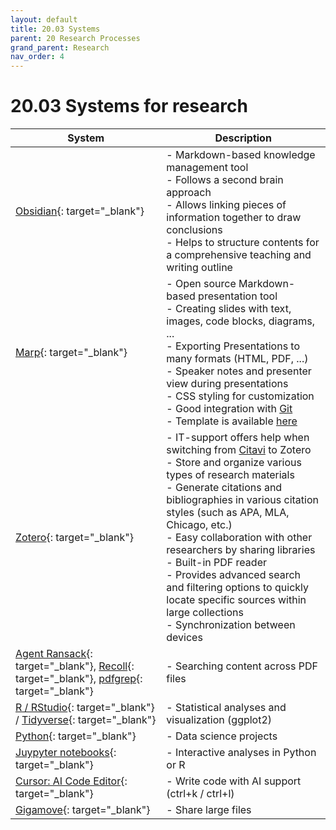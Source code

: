 ```yaml
---
layout: default
title: 20.03 Systems
parent: 20 Research Processes
grand_parent: Research
nav_order: 4
---
```


# 20.03 Systems for research

 System | Description |
---|---|
[Obsidian](https://obsidian.md/){: target="_blank"}| - Markdown-based knowledge management tool<br>- Follows a second brain approach<br>- Allows linking pieces of information together to draw conclusions<br>- Helps to structure contents for a comprehensive teaching and writing outline |
[Marp](https://marp.app/){: target="_blank"}| - Open source Markdown-based presentation tool<br>- Creating slides with text, images, code blocks, diagrams, ...<br>- Exporting Presentations to many formats (HTML, PDF, ...)<br>- Speaker notes and presenter view during presentations<br>- CSS styling for customization<br>- Good integration with [Git](#git)<br>- Template is available [here](https://github.com/digital-work-lab/handbook/tree/main/assets/templates/marp) |
[Zotero](https://www.zotero.org/){: target="_blank"}| - IT-support offers help when switching from [Citavi](#Citavi) to Zotero<br>- Store and organize various types of research materials<br>- Generate citations and bibliographies in various citation styles (such as APA, MLA, Chicago, etc.)<br>- Easy collaboration with other researchers by sharing libraries<br>- Built-in PDF reader<br>- Provides advanced search and filtering options to quickly locate specific sources within large collections<br>- Synchronization between devices |
[Agent Ransack](https://www.mythicsoft.com/agentransack/){: target="_blank"}, [Recoll](https://wiki.ubuntuusers.de/Recoll/){: target="_blank"}, [pdfgrep](https://pdfgrep.org/){: target="_blank"} | - Searching content across PDF files |
[R / RStudio](https://posit.co/){: target="_blank"} / [Tidyverse](https://www.tidyverse.org/){: target="_blank"}| - Statistical analyses and visualization (ggplot2) |
[Python](https://www.python.org/){: target="_blank"}| - Data science projects |
[Juypyter notebooks](https://jupyter.org/){: target="_blank"}| - Interactive analyses in Python or R |
[Cursor: AI Code Editor](https://cursor.sh/){: target="_blank"}| - Write code with AI support (ctrl+k / ctrl+l) |
[Gigamove](https://gigamove.rwth-aachen.de/de/provide){: target="_blank"}| - Share large files |
